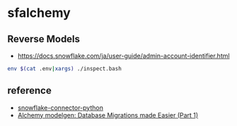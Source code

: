 # sfalchemy

## Reverse Models

- https://docs.snowflake.com/ja/user-guide/admin-account-identifier.html

~~~bash
env $(cat .env|xargs) ./inspect.bash
~~~


## reference

- [snowflake-connector-python](https://docs.snowflake.com/ja/user-guide/python-connector.html)
- [Alchemy modelgen: Database Migrations made Easier (Part 1)](https://shrinivdeshmukh.medium.com/alchemy-modelgen-database-migrations-made-easier-151f0d44ad2)
